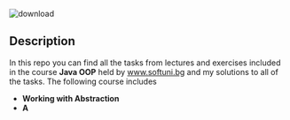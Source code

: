 ![download](https://user-images.githubusercontent.com/120650256/208385967-841e4379-1de7-4309-8cc5-3e7b546d613c.jpeg)




## __**Description**__





In this repo you can find all the tasks from lectures and exercises included in the course __Java OOP__ held by www.softuni.bg and my solutions to all of the tasks. The following course includes


- __Working with Abstraction__
- __A__
